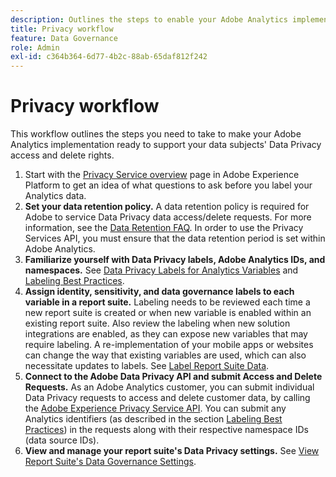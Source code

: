 ```yaml
---
description: Outlines the steps to enable your Adobe Analytics implementation to support your data subjects' Data Privacy access and delete rights.
title: Privacy workflow
feature: Data Governance
role: Admin
exl-id: c364b364-6d77-4b2c-88ab-65daf812f242
---
```

# Privacy workflow

This workflow outlines the steps you need to take to make your Adobe Analytics implementation ready to support your data subjects' Data Privacy access and delete rights.

1. Start with the [Privacy Service overview](https://experienceleague.adobe.com/docs/experience-platform/privacy/home.html) page in Adobe Experience Platform to get an idea of what questions to ask before you label your Analytics data.
1. **Set your data retention policy.** A data retention policy is required for Adobe to service Data Privacy data access/delete requests.  For more information, see the [Data Retention FAQ](/help/technotes/data-retention.md). In order to use the Privacy Services API, you must ensure that the data retention period is set within Adobe Analytics.
1. **Familiarize yourself with Data Privacy labels, Adobe Analytics IDs, and namespaces.** See [Data Privacy Labels for Analytics Variables](/help/admin/tools/privacy-labeling/labels.md) and [Labeling Best Practices](/help/admin/tools/privacy-labeling/best-practices.md).
1. **Assign identity, sensitivity, and data governance labels to each variable in a report suite.** Labeling needs to be reviewed each time a new report suite is created or when new variable is enabled within an existing report suite. Also review the labeling when new solution integrations are enabled, as they can expose new variables that may require labeling. A re-implementation of your mobile apps or websites can change the way that existing variables are used, which can also necessitate updates to labels. See [Label Report Suite Data](/help/admin/tools/privacy-labeling/namespaces.md).
1. **Connect to the Adobe Data Privacy API and submit Access and Delete Requests.** As an Adobe Analytics customer, you can submit individual Data Privacy requests to access and delete customer data, by calling the [Adobe Experience Privacy Service API](https://experienceleague.adobe.com/docs/experience-platform/privacy/api/overview.html). You can submit any Analytics identifiers (as described in the section [Labeling Best Practices](/help/admin/tools/privacy-labeling/best-practices.md)) in the requests along with their respective namespace IDs (data source IDs).
1. **View and manage your report suite's Data Privacy settings.** See [View Report Suite's Data Governance Settings](/help/admin/tools/privacy-labeling/view-settings.md).
